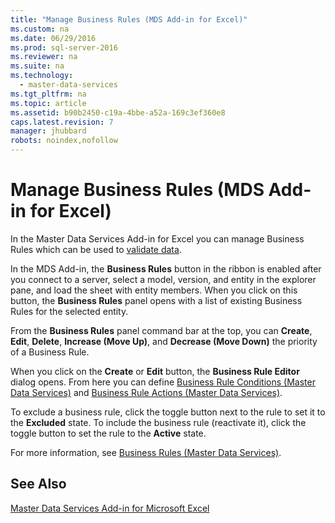 ```yaml
---
title: "Manage Business Rules (MDS Add-in for Excel)"
ms.custom: na
ms.date: 06/29/2016
ms.prod: sql-server-2016
ms.reviewer: na
ms.suite: na
ms.technology: 
  - master-data-services
ms.tgt_pltfrm: na
ms.topic: article
ms.assetid: b90b2450-c19a-4bbe-a52a-169c3ef360e8
caps.latest.revision: 7
manager: jhubbard
robots: noindex,nofollow
---
```

# Manage Business Rules (MDS Add-in for Excel)
In the Master Data Services Add-in for Excel you can manage Business Rules which can be used to [validate data](../../Topics/TopicNameNotContainA/Validating-Data--MDS-Add-in-for-Excel-.md).  
  
 In the MDS Add-in, the **Business Rules** button in the ribbon is enabled after you connect to a server, select a model, version, and entity in the explorer pane, and load the sheet with entity members. When you click on this button, the **Business Rules** panel opens with a list of existing Business Rules for the selected entity.  
  
 From the **Business Rules** panel command bar at the top, you can **Create**, **Edit**, **Delete**, **Increase (Move Up)**, and **Decrease (Move Down)** the priority of a Business Rule.  
  
 When you click on the **Create** or **Edit** button, the **Business Rule Editor** dialog opens. From here you can define [Business Rule Conditions (Master Data Services)](../../Topics/TopicNameNotContainA/Business-Rule-Conditions--Master-Data-Services-.md) and [Business Rule Actions (Master Data Services)](../../Topics/TopicNameNotContainA/Business-Rule-Actions--Master-Data-Services-.md).  
  
 To exclude a business rule, click the toggle button next to the  rule to set it to the **Excluded** state. To include the business rule (reactivate it), click the toggle button to set the rule to the **Active** state.  
  
 For more information, see [Business Rules (Master Data Services)](../../Topics/TopicNameNotContainA/Business-Rules--Master-Data-Services-.md).  
  
## See Also  
 [Master Data Services Add-in for Microsoft Excel](../../Topics/TopicNameNotContainA/Master-Data-Services-Add-in-for-Microsoft-Excel.md)